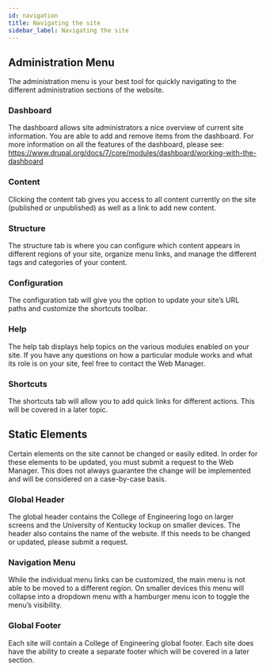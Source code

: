 ```yaml
---
id: navigation
title: Navigating the site
sidebar_label: Navigating the site
---
```


## Administration Menu
The administration menu is your best tool for quickly navigating to the different administration sections of the website.

### Dashboard
The dashboard allows site administrators a nice overview of current site information. You are able to add and remove items from the dashboard. For more information on all the features of the dashboard, please see: 
https://www.drupal.org/docs/7/core/modules/dashboard/working-with-the-dashboard 

### Content
Clicking the content tab gives you access to all content currently on the site (published or unpublished) as well as a link to add new content.

### Structure
The structure tab is where you can configure which content appears in different regions of your site, organize menu links, and manage the different tags and categories of your content. 

### Configuration
The configuration tab will give you the option to update your site’s URL paths and customize the shortcuts toolbar.

### Help
The help tab displays help topics on the various modules enabled on your site. If you have any questions on how a particular module works and what its role is on your site, feel free to contact the Web Manager.

### Shortcuts
The shortcuts tab will allow you to add quick links for different actions. This will be covered in a later topic.

## Static Elements
Certain elements on the site cannot be changed or easily edited. In order for these elements to be updated, you must submit a request to the Web Manager. This does not always guarantee the change will be implemented and will be considered on a case-by-case basis.

### Global Header
The global header contains the College of Engineering logo on larger screens and the University of Kentucky lockup on smaller devices. The header also contains the name of the website. If this needs to be changed or updated, please submit a request.

### Navigation Menu
While the individual menu links can be customized, the main menu is not able to be moved to a different region. On smaller devices this menu will collapse into a dropdown menu with a hamburger menu icon to toggle the menu’s visibility.

### Global Footer
Each site will contain a College of Engineering global footer. Each site does have the ability to create a separate footer which will be covered in a later section.
